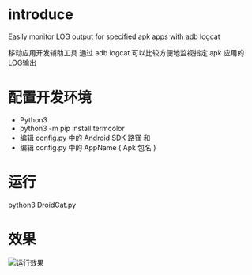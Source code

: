 
# introduce #

Easily monitor LOG output for specified apk apps with adb logcat

移动应用开发辅助工具.通过 adb logcat 可以比较方便地监视指定 apk 应用的LOG输出


# 配置开发环境 #

* Python3
* python3 -m pip install termcolor
* 编辑 config.py 中的 Android SDK 路径 和 
* 编辑 config.py 中的 AppName ( Apk 包名 )

# 运行 #

python3 DroidCat.py

# 效果 #

![运行效果](https://raw.githubusercontent.com/linzhanyu/DroidCat/master/Image/perview.png)

